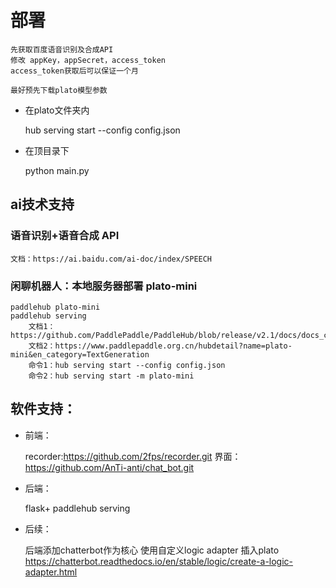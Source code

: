# 部署
	先获取百度语音识别及合成API
	修改 appKey，appSecret，access_token
	access_token获取后可以保证一个月

	最好预先下载plato模型参数

- 在plato文件夹内

	hub serving start --config config.json
- 在顶目录下
	
	python main.py


## ai技术支持
### 语音识别+语音合成 API
	文档：https://ai.baidu.com/ai-doc/index/SPEECH
### 闲聊机器人：本地服务器部署 plato-mini
	paddlehub plato-mini
	paddlehub serving
		文档1：https://github.com/PaddlePaddle/PaddleHub/blob/release/v2.1/docs/docs_ch/tutorial/serving.md
		文档2：https://www.paddlepaddle.org.cn/hubdetail?name=plato-mini&en_category=TextGeneration
		命令1：hub serving start --config config.json
		命令2：hub serving start -m plato-mini

## 软件支持：
- 前端：

	recorder:https://github.com/2fps/recorder.git
	界面：https://github.com/AnTi-anti/chat_bot.git
- 后端：

	flask+ paddlehub serving

- 后续：

	后端添加chatterbot作为核心
	使用自定义logic adapter 插入plato
	https://chatterbot.readthedocs.io/en/stable/logic/create-a-logic-adapter.html